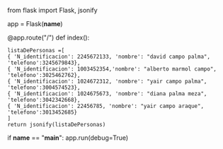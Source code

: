 from flask import Flask, jsonify

app = Flask(__name__)

@app.route("/")
def index():
    
    listaDePersonas =[
    { 'N_identificacion': 2245672133, 'nombre': "david campo palma", 'telefono':3245679843},
    { 'N_identificacion': 1003452354,'nombre': "alberto marmol campo", 'telefono':3025462762},
    { 'N_identificacion': 1024672312, 'nombre': "yair campo palma", 'telefono':3004574523},
    { 'N_identificacion': 1024675673, 'nombre': "diana palma meza", 'telefono':3042342668},
    { 'N_identificacion': 22456785, 'nombre': "yair campo araque", 'telefono':3013452685}
    ]
    return jsonify(listaDePersonas)

if __name__ == "__main__":
    app.run(debug=True)
